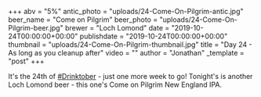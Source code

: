 +++
abv = "5%"
antic_photo = "uploads/24-Come-On-Pilgrim-antic.jpg"
beer_name = "Come on Pilgrim"
beer_photo = "uploads/24-Come-On-Pilgrim-beer.jpg"
brewer = "Loch Lomond"
date = "2019-10-24T00:00:00+00:00"
publishdate = "2019-10-24T00:00:00+00:00"
thumbnail = "uploads/24-Come-On-Pilgrim-thumbnail.jpg"
title = "Day 24 - As long as you cleanup after"
video = ""
author = "Jonathan"
_template = "post"
+++

It's the 24th of [#Drinktober](https://www.facebook.com/hashtag/drinktober?source=feed_text&epa=HASHTAG) - just one more week to go! Tonight's is another Loch Lomond beer - this one's Come on Pilgrim New England IPA.
